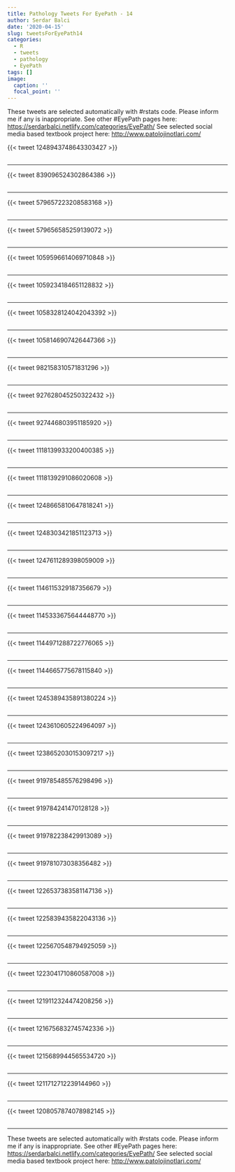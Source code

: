 ```yaml
---
title: Pathology Tweets For EyePath - 14
author: Serdar Balci
date: '2020-04-15'
slug: tweetsForEyePath14
categories:
  - R
  - tweets
  - pathology
  - EyePath
tags: []
image:
  caption: ''
  focal_point: ''
---
```



These tweets are selected automatically with #rstats code. Please inform me if any is inappropriate.
See other #EyePath pages here: https://serdarbalci.netlify.com/categories/EyePath/ 
See selected social media based textbook project here: http://www.patolojinotlari.com/

{{< tweet 1248943748643303427 >}}
<br>
<br>
<hr>
{{< tweet 839096524302864386 >}}
<br>
<br>
<hr>
{{< tweet 579657223208583168 >}}
<br>
<br>
<hr>
{{< tweet 579656585259139072 >}}
<br>
<br>
<hr>
{{< tweet 1059596614069710848 >}}
<br>
<br>
<hr>
{{< tweet 1059234184651128832 >}}
<br>
<br>
<hr>
{{< tweet 1058328124042043392 >}}
<br>
<br>
<hr>
{{< tweet 1058146907426447366 >}}
<br>
<br>
<hr>
{{< tweet 982158310571831296 >}}
<br>
<br>
<hr>
{{< tweet 927628045250322432 >}}
<br>
<br>
<hr>
{{< tweet 927446803951185920 >}}
<br>
<br>
<hr>
{{< tweet 1118139933200400385 >}}
<br>
<br>
<hr>
{{< tweet 1118139291086020608 >}}
<br>
<br>
<hr>
{{< tweet 1248665810647818241 >}}
<br>
<br>
<hr>
{{< tweet 1248303421851123713 >}}
<br>
<br>
<hr>
{{< tweet 1247611289398059009 >}}
<br>
<br>
<hr>
{{< tweet 1146115329187356679 >}}
<br>
<br>
<hr>
{{< tweet 1145333675644448770 >}}
<br>
<br>
<hr>
{{< tweet 1144971288722776065 >}}
<br>
<br>
<hr>
{{< tweet 1144665775678115840 >}}
<br>
<br>
<hr>
{{< tweet 1245389435891380224 >}}
<br>
<br>
<hr>
{{< tweet 1243610605224964097 >}}
<br>
<br>
<hr>
{{< tweet 1238652030153097217 >}}
<br>
<br>
<hr>
{{< tweet 919785485576298496 >}}
<br>
<br>
<hr>
{{< tweet 919784241470128128 >}}
<br>
<br>
<hr>
{{< tweet 919782238429913089 >}}
<br>
<br>
<hr>
{{< tweet 919781073038356482 >}}
<br>
<br>
<hr>
{{< tweet 1226537383581147136 >}}
<br>
<br>
<hr>
{{< tweet 1225839435822043136 >}}
<br>
<br>
<hr>
{{< tweet 1225670548794925059 >}}
<br>
<br>
<hr>
{{< tweet 1223041710860587008 >}}
<br>
<br>
<hr>
{{< tweet 1219112324474208256 >}}
<br>
<br>
<hr>
{{< tweet 1216756832745742336 >}}
<br>
<br>
<hr>
{{< tweet 1215689944565534720 >}}
<br>
<br>
<hr>
{{< tweet 1211712712239144960 >}}
<br>
<br>
<hr>
{{< tweet 1208057874078982145 >}}
<br>
<br>
<hr>


These tweets are selected automatically with #rstats code. Please inform me if any is inappropriate.
See other #EyePath pages here: https://serdarbalci.netlify.com/categories/EyePath/ 
See selected social media based textbook project here: http://www.patolojinotlari.com/
